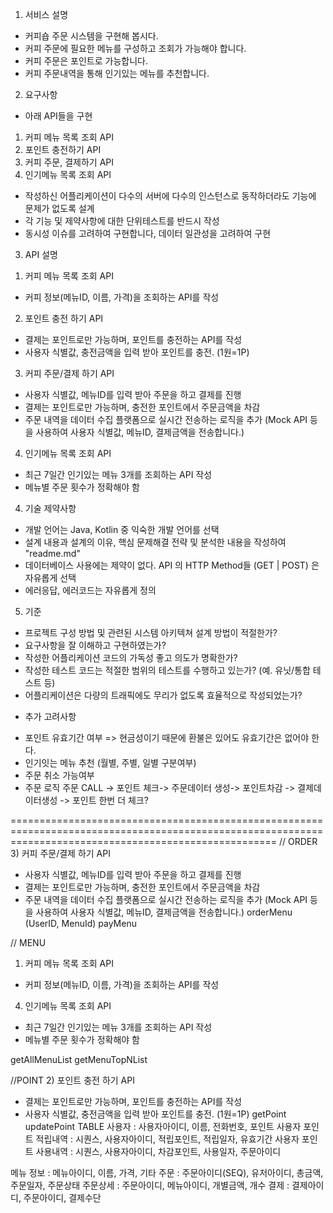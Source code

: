 1. 서비스 설명
- 커피숍 주문 시스템을 구현해 봅시다.
- 커피 주문에 필요한 메뉴를 구성하고 조회가 가능해야 합니다.
- 커피 주문은 포인트로 가능합니다.
- 커피 주문내역을 통해 인기있는 메뉴를 추천합니다.

2. 요구사항
- 아래 API들을 구현
1) 커피 메뉴 목록 조회 API
2) 포인트 충전하기 API
3) 커피 주문, 결제하기 API
4) 인기메뉴 목록 조회 API
- 작성하신 어플리케이션이 다수의 서버에 다수의 인스턴스로 동작하더라도 기능에 문제가 없도록 설계
- 각 기능 및 제약사항에 대한 단위테스트를 반드시 작성
- 동시성 이슈를 고려하여 구현합니다, 데이터 일관성을 고려하여 구현

3. API 설명
1) 커피 메뉴 목록 조회 API
- 커피 정보(메뉴ID, 이름, 가격)을 조회하는 API를 작성
2) 포인트 충전 하기 API
- 결제는 포인트로만 가능하며, 포인트를 충전하는 API를 작성
- 사용자 식별값, 충전금액을 입력 받아 포인트를 충전. (1원=1P)
3) 커피 주문/결제 하기 API
- 사용자 식별값, 메뉴ID를 입력 받아 주문을 하고 결제를 진행
- 결제는 포인트로만 가능하며, 충전한 포인트에서 주문금액을 차감
- 주문 내역을 데이터 수집 플랫폼으로 실시간 전송하는 로직을 추가
(Mock API 등을 사용하여 사용자 식별값, 메뉴ID, 결제금액을 전송합니다.)
4) 인기메뉴 목록 조회 API
- 최근 7일간 인기있는 메뉴 3개를 조회하는 API 작성
- 메뉴별 주문 횟수가 정확해야 함

4. 기술 제약사항
- 개발 언어는 Java, Kotlin 중 익숙한 개발 언어를 선택
- 설계 내용과 설계의 이유, 핵심 문제해결 전략 및 분석한 내용을 작성하여 "readme.md" 
- 데이터베이스 사용에는 제약이 없다. API 의 HTTP Method들 (GET | POST) 은 자유롭게 선택
- 에러응답, 에러코드는 자유롭게 정의

5. 기준
- 프로젝트 구성 방법 및 관련된 시스템 아키텍쳐 설계 방법이 적절한가?
- 요구사항을 잘 이해하고 구현하였는가?
- 작성한 어플리케이션 코드의 가독성 좋고 의도가 명확한가?
- 작성한 테스트 코드는 적절한 범위의 테스트를 수행하고 있는가? (예. 유닛/통합 테스트 등)
- 어플리케이션은 다량의 트래픽에도 무리가 없도록 효율적으로 작성되었는가?
* 추가 고려사항
- 포인트 유효기간 여부 => 현금성이기 때문에 환불은 있어도 유효기간은 없어야 한다.
- 인기잇는 메뉴 추천 (월별, 주별, 일별 구분여부)
- 주문 취소 가능여부
- 주문 로직
주문 CALL -> 포인트 체크-> 주문데이터 생성-> 포인트차감 -> 결제데이터생성 -> 포인트 한번 더 체크?

==========================================================================================================================================================
// ORDER
3) 커피 주문/결제 하기 API
- 사용자 식별값, 메뉴ID를 입력 받아 주문을 하고 결제를 진행
- 결제는 포인트로만 가능하며, 충전한 포인트에서 주문금액을 차감
- 주문 내역을 데이터 수집 플랫폼으로 실시간 전송하는 로직을 추가
(Mock API 등을 사용하여 사용자 식별값, 메뉴ID, 결제금액을 전송합니다.)
orderMenu (UserID, MenuId)
payMenu

// MENU
1) 커피 메뉴 목록 조회 API
- 커피 정보(메뉴ID, 이름, 가격)을 조회하는 API를 작성
4) 인기메뉴 목록 조회 API
- 최근 7일간 인기있는 메뉴 3개를 조회하는 API 작성
- 메뉴별 주문 횟수가 정확해야 함

getAllMenuList
getMenuTopNList

//POINT
2) 포인트 충전 하기 API
- 결제는 포인트로만 가능하며, 포인트를 충전하는 API를 작성
- 사용자 식별값, 충전금액을 입력 받아 포인트를 충전. (1원=1P)
getPoint
updatePoint
TABLE
사용자 : 사용자아이디, 이름, 전화번호, 포인트
사용자 포인트 적립내역 : 시퀀스, 사용자아이디, 적립포인트, 적립일자, 유효기간
사용자 포인트 사용내역 : 시퀀스, 사용자아이디, 차감포인트, 사용일자, 주문아이디


메뉴 정보	: 메뉴아이디, 이름, 가격, 기타
주문		: 주문아이디(SEQ), 유저아이디, 총금액, 주문일자, 주문상태
주문상세	: 주문아이디, 메뉴아이디, 개별금액, 개수
결제		: 결제아이디, 주문아이디, 결제수단

